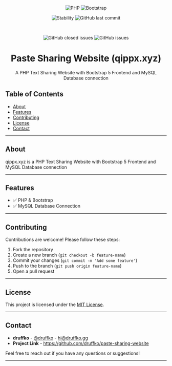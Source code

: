 <div align="center">

![PHP](https://img.shields.io/badge/PHP-7+-blue)
![Bootstrap](https://img.shields.io/badge/Bootstrap-5.3-purple)

![Stability](https://img.shields.io/badge/stability-production-darkgreen)
![GitHub last commit](https://img.shields.io/github/last-commit/druffko/paste-sharing-website)

  <br>

  ![GitHub closed issues](https://img.shields.io/github/issues-closed/druffko/paste-sharing-website)
  ![GitHub issues](https://img.shields.io/github/issues/druffko/paste-sharing-website)
  
  <h1>Paste Sharing Website (qippx.xyz)</h1>
  <p>
    A PHP Text Sharing Website with Bootstrap 5 Frontend and MySQL Database connection<br>
  </p>
</div>

## Table of Contents
- [About](#about)
- [Features](#features)
- [Contributing](#contributing)
- [License](#license)
- [Contact](#contact)

---

## About

qippx.xyz is a PHP Text Sharing Website with Bootstrap 5 Frontend and MySQL Database connection

---

## Features

- ✅ PHP & Bootstrap
- ✅ MySQL Database Connection

---

## Contributing

Contributions are welcome! Please follow these steps:

1. Fork the repository
2. Create a new branch (`git checkout -b feature-name`)
3. Commit your changes (`git commit -m 'Add some feature'`)
4. Push to the branch (`git push origin feature-name`)
5. Open a pull request

---

## License

This project is licensed under the [MIT License](LICENSE).

---

## Contact

- **druffko** - [@druffko](https://twitter.com/druffko) - hi@druffko.gg
- **Project Link** - https://github.com/druffko/paste-sharing-website

Feel free to reach out if you have any questions or suggestions!

---
